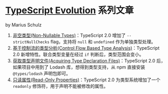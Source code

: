 # [TypeScript Evolution](https://mariusschulz.com/blog/series/typescript-evolution) 系列文章

by Marius Schulz

1. [非空类型(Non-Nullable Types)](./non-nullable-types-in-typescript.md)：TypeScript 2.0 增加了 `--strictNullChecks` flag，支持将 `null` 和 `undefined` 作为单独类型处理。
1. [基于控制流的类型分析(Control Flow Based Type Analysis)](./control-flow-based-type-analysis-in-typescript.md)：TypeScript 2.0 新增特性。联合类型变量在经过 `if` 判断后，类型范围会变小。
1. [获取类型声明文件(Acquiring Type Declaration Files)](./acquiring-type-declaration-files-in-typescript.md)：TypeScript 2.0 后，如果项目中用到了 Lodash 库，想得到类型支持，从 npm 直接安装 `@types/lodash` 声明包即可。
1. [只读属性(Read-Only Properties)](./read-only-properties-in-typescript.md)：TypeScript 2.0 为类型系统增加了一个 `readonly` 修饰符，用于声明不能被修改的属性。
